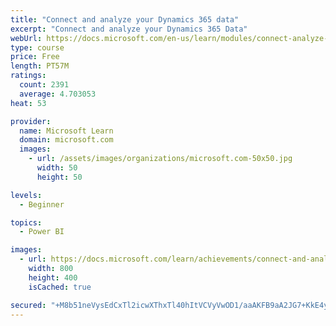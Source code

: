 ```yaml
---
title: "Connect and analyze your Dynamics 365 data​"
excerpt: "Connect and analyze your Dynamics 365 Data​"
webUrl: https://docs.microsoft.com/en-us/learn/modules/connect-analyze-dynamics-365-data/
type: course
price: Free
length: PT57M
ratings:
  count: 2391
  average: 4.703053
heat: 53

provider:
  name: Microsoft Learn
  domain: microsoft.com
  images:
    - url: /assets/images/organizations/microsoft.com-50x50.jpg
      width: 50
      height: 50

levels:
  - Beginner

topics:
  - Power BI

images:
  - url: https://docs.microsoft.com/learn/achievements/connect-and-analyze-your-microsoft-dynamics-365-data-social.png
    width: 800
    height: 400
    isCached: true

secured: "+M8b51neVysEdCxTl2icwXThxTl40hItVCVyVwOD1/aaAKFB9aA2JG7+KkE4yYbkPQK5wcVxa8JxLBqq615biV5hasurNRbefU1kivvj6UzF77u8DtHAE3DE3aXhNffnBxQnLMBZ+BrYoPvIx1xLXjMjRLsOWwKjHclTlHDikcGlnKE72gAppC0kJ2dovZlCHyQhGCYf3YJye/UMPggcHD4mrMNlqrVTS5eX5YgUiEqfgt1At2u08gI1ho4oxV1uQYTH69eUB1z8WzKc6TNoiPf2iYrCSGgWXRvgtroDb0rfK9iYKa7Sg8mdnFF//eZfCGAhpI33HR7kJQ6ZiqvPCbELhw5K+tZq57RM/itpAPWgnI25pQ1gB80YF/MvjaaqsroISFwAP0TG5Tda/lkrnnf5lZE1W6VFZtTXpUiHUFo=;2RZLUYS3bPI1r1HVrR9uqg=="
---
```


